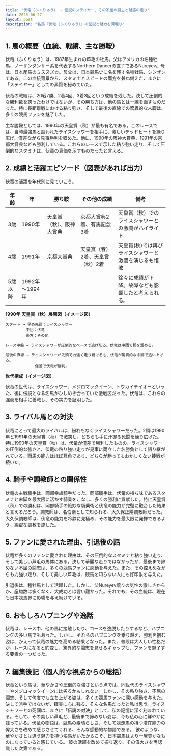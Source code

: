 ```yaml
---
title: "伏竜（ふくりゅう） - 伝説のステイヤー、その不屈の闘志と魅惑の走り"
date: 2025-06-27
layout: post
description: "名馬『伏竜（ふくりゅう）』の伝説と魅力を深堀り"
---
```


## 1. 馬の概要（血統、戦績、主な勝鞍）

伏竜（ふくりゅう）は、1987年生まれの芦毛の牡馬。父はアメリカの名種牡馬、ノーザンダンサー系を代表するNorthern Dancerの直子であるNureyev。母は、日本産馬のミススズカ。母父は、日本競馬史に名を残す名種牡馬、シンザンである。この血統背景から、スタミナとスピードの両方を兼ね備えた、まさに「ステイヤー」としての素質を秘めていた。

伏竜の戦績は、20戦7勝、2着4回、3着3回という成績を残した。決して圧倒的な勝利数を誇ったわけではないが、その勝ち方は、他の馬とは一線を画すものだった。特に長距離戦における粘り強さ、そして最後の直線での驚異的な末脚は、多くの競馬ファンを魅了した。

主な勝鞍としては、1990年の天皇賞（秋）が最も有名である。このレースでは、当時最強馬と謳われたライスシャワーを相手に、激しいデッドヒートを繰り広げ、僅差ながら見事勝利を収めた。他に、1990年の阪神大賞典、1991年の京都大賞典なども勝利している。これらのレースで示した粘り強い走り、そして圧倒的なスタミナは、伏竜の真価を示すものだったと言える。


## 2. 成績と活躍エピソード（図表があれば出力）

伏竜の活躍を年代別に見ていこう。

| 年齢 | 年 | 勝ち鞍 | その他の成績 | 備考 |
|---|---|---|---|---|
| 3歳 | 1990年 | 天皇賞（秋）、阪神大賞典 | 京都大賞典2着、有馬記念3着 | 天皇賞（秋）でのライスシャワーとの激闘がハイライト |
| 4歳 | 1991年 | 京都大賞典 | 天皇賞（春）2着、天皇賞（秋）2着 | 天皇賞(秋)では再びライスシャワーと激闘を演じるも惜敗 |
| 5歳以降 | 1992年～1994年 |  |  |  徐々に成績が下降。故障なども影響したと考えられる。 |


**1990年 天皇賞（秋）展開図（イメージ図）**

```
スタート → 早め先頭：ライスシャワー
         中団：伏竜
         後方：その他

レース中盤 → ライスシャワーが圧倒的なペースで逃げ切る。伏竜は中団で脚を溜める。

最後の直線 → ライスシャワーが先頭で力強く走り続けるも、伏竜が驚異的な末脚で追い上げる。
             僅差で伏竜が勝利。
```

**世代構成（イメージ図）**

伏竜の世代は、ライスシャワー、メジロマックイーン、トウカイテイオーといった、後に伝説となる名馬がひしめき合っていた激戦区だった。伏竜は、これらの強豪を相手に善戦し、その実力を証明した。


## 3. ライバル馬との対決

伏竜にとって最大のライバルは、紛れもなくライスシャワーだった。2頭は1990年と1991年の天皇賞（秋）で激突し、どちらも手に汗握る死闘を繰り広げた。特に1990年の天皇賞（秋）は、伏竜が僅差で勝利したものの、ライスシャワーの圧倒的な強さと、伏竜の粘り強い走りが見事に両立した名勝負として語り継がれている。両馬の能力はほぼ互角であり、どちらが勝ってもおかしくない接戦が続いた。


## 4. 騎手や調教師との関係性

伏竜の主戦騎手は、岡部幸雄騎手だった。岡部騎手は、伏竜の持ち味であるスタミナと末脚を最大限に活かす騎乗をこなし、多くの勝利に貢献した。特に天皇賞（秋）での勝利は、岡部騎手の絶妙な騎乗術と伏竜の能力が完璧に融合した結果と言えるだろう。調教師は、名伯楽として知られる、大久保正陽調教師だった。大久保調教師は、伏竜の能力を冷静に見極め、その能力を最大限に発揮できるよう、綿密な調教を施した。


## 5. ファンに愛された理由、引退後の話

伏竜が多くのファンに愛された理由は、その圧倒的なスタミナと粘り強い走り、そして美しい芦毛の馬体にある。決して華麗な走りではなかったが、最後まで諦めない不屈の闘志は、多くの競馬ファンに感動を与えた。また、その控えめながらも力強い走り、そして美しい芦毛は、競馬を知らない人にも好印象を与えた。

引退後は、種牡馬として活躍した。しかし、父Nureyev譲りの気性の激しさからか、産駒数は多くなく、大成功とは言い難かった。それでも、その血統は、現在も日本競馬界に影響を与え続けている。


## 6. おもしろハプニングや逸話

伏竜は、レース中、他の馬に接触したり、コースを逸脱したりするなど、ハプニングの多い馬でもあった。しかし、それらのハプニングを乗り越え、勝利を掴む姿は、かえって伏竜の魅力を高める結果となった。また、普段は大人しい性格だが、レースになると豹変し、驚異的な闘志を見せるギャップも、ファンを魅了する要素の一つだった。


## 7. 編集後記（個人的な視点からの総括）

伏竜という馬は、華やかさや圧倒的な強さという点では、同世代のライスシャワーやメジロマックイーンには劣るかもしれない。しかし、その粘り強さ、不屈の闘志、そして何度でも立ち上がる姿は、多くの競馬ファンに深い感動を与えた。決して派手ではないが、確実に心に残る、そんな名馬だったと私は思う。ライスシャワーとの死闘は、まさに「伝説の対決」として、私の記憶に深く刻まれている。そして、その美しい芦毛と、最後まで諦めない姿は、今も私の心に鮮やかに残っている。伏竜の物語は、競馬の素晴らしさ、そして競走馬の持つ潜在能力の偉大さを改めて感じさせてくれる、そんな感動的な物語である。  彼のような、華やかさとは違う魅力を持つ名馬がいたからこそ、日本競馬はより一層豊かなものになっていると感じている。  彼の活躍を改めて振り返り、その偉大さを再認識した次第である。

